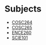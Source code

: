 # Subjects
- [COSC264](./COSC264/notes.md)
- [COSC265](./COSC265/notes.md)
- [ENCE260](./ENCE260/notes.md)
- [SCIE101](./SCIE101/notes.md)
